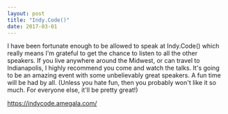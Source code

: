 ```yaml
---
layout: post
title: "Indy.Code()"
date: 2017-03-01
---
```


I have been fortunate enough to be allowed to speak at Indy.Code() which really means I'm grateful to get the chance to listen to all the other speakers. If you live anywhere around the Midwest, or can travel to Indianapolis, I highly recommend you come and watch the talks. It's going to be an amazing event with some unbelievably great speakers. A fun time will be had by all. (Unless you hate fun, then you probably won't like it so much. For everyone else, it'll be pretty great!)

<a href="https://indycode.amegala.com/">https://indycode.amegala.com/</a>